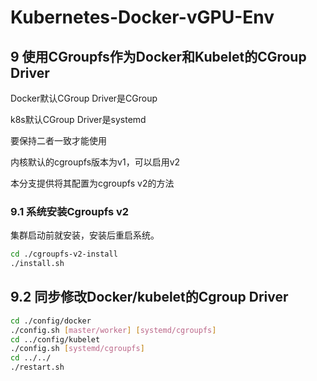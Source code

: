 # Kubernetes-Docker-vGPU-Env

## 9 使用CGroupfs作为Docker和Kubelet的CGroup Driver

Docker默认CGroup Driver是CGroup

k8s默认CGroup Driver是systemd

要保持二者一致才能使用

内核默认的cgroupfs版本为v1，可以启用v2

本分支提供将其配置为cgroupfs v2的方法

### 9.1 系统安装Cgroupfs v2

集群启动前就安装，安装后重启系统。

```sh
cd ./cgroupfs-v2-install
./install.sh
```

## 9.2 同步修改Docker/kubelet的Cgroup Driver

```sh
cd ./config/docker
./config.sh [master/worker] [systemd/cgroupfs]
cd ../config/kubelet
./config.sh [systemd/cgroupfs]
cd ../../
./restart.sh
```
